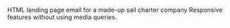 HTML landing page email for a made-up sail charter company
Responsive features without using media queries.

